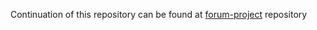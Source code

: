 Continuation of this repository can be found at [forum-project](https://github.com/lux1778/forum-project) repository

